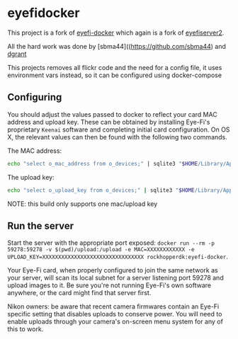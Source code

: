 # eyefidocker

This project is a fork of [eyefi-docker](https://github.com/sbma44/eyefi-docker) which again is a fork of [eyefiserver2](https://github.com/dgrant/eyefiserver2).

All the hard work was done by [sbma44]((https://github.com/sbma44) and [dgrant](https://github.com/dgrant/)

This projects removes all flickr code and the need for a config file, it uses environment vars instead, so it can be configured using docker-compose

## Configuring

You should adjust the values passed to docker to reflect your card MAC address and upload key. These can be obtained by installing Eye-Fi's proprietary `Keenai` software and completing initial card configuration. On OS X, the relevant values can then be found with the following two commands.

The MAC address:

```sh
echo "select o_mac_address from o_devices;" | sqlite3 "$HOME/Library/Application Support/Keenai/offline.db" | tr -d '-'
```

The upload key:

```sh
echo "select o_upload_key from o_devices;" | sqlite3 "$HOME/Library/Application Support/Keenai/offline.db"
```

NOTE: this build only supports one mac/upload key

## Run the server

Start the server with the appropriate port exposed: `docker run --rm -p 59278:59278 -v $(pwd)/upload:/upload -e MAC=XXXXXXXXXXXX -e UPLOAD_KEY=XXXXXXXXXXXXXXXXXXXXXXXXXXXXXXXX rockhopperdk:eyefi-docker`.

Your Eye-Fi card, when properly configured to join the same network as your server, will scan its local subnet for a server listening port 59278 and upload images to it. Be sure you're not running Eye-Fi's own software anywhere, or the card might find that server first.

Nikon owners: be aware that recent camera firmwares contain an Eye-Fi specific setting that disables uploads to conserve power. You will need to enable uploads through your camera's on-screen menu system for any of this to work.

